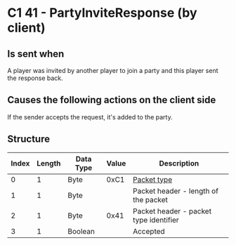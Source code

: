 # C1 41 - PartyInviteResponse (by client)

## Is sent when

A player was invited by another player to join a party and this player sent the response back.

## Causes the following actions on the client side

If the sender accepts the request, it's added to the party.

## Structure

| Index | Length | Data Type | Value | Description |
|-------|--------|-----------|-------|-------------|
| 0 | 1 |   Byte   | 0xC1  | [Packet type](PacketTypes.md) |
| 1 | 1 |    Byte   |      | Packet header - length of the packet |
| 2 | 1 |    Byte   | 0x41  | Packet header - packet type identifier |
| 3 | 1 | Boolean |  | Accepted |